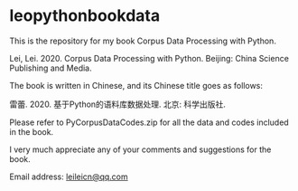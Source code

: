 # leopythonbookdata

This is the repository for my book Corpus Data Processing with Python.

Lei, Lei. 2020. Corpus Data Processing with Python. Beijing: China Science Publishing and Media.

The book is written in Chinese, and its Chinese title goes as follows:

雷蕾. 2020. 基于Python的语料库数据处理. 北京: 科学出版社.

Please refer to PyCorpusDataCodes.zip for all the data and codes included in the book.

I very much appreciate any of your comments and suggestions for the book.

Email address: leileicn@qq.com
